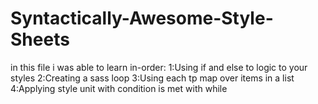# Syntactically-Awesome-Style-Sheets
in this file i was able to learn in-order:
1:Using if and else to logic to your styles
2:Creating a sass loop
3:Using each tp map over items in a list
4:Applying style unit with condition is met with while
